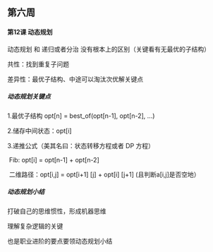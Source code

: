 ## 第六周

#### 第12课 动态规划

动态规划 和 递归或者分治 没有根本上的区别（关键看有无最优的子结构） 

共性：找到重复子问题

差异性：最优子结构、中途可以淘汰次优解关键点



##### 动态规划关键点

1.最优子结构  opt[n] = best_of(opt[n-1], opt[n-2], ...) 

2.储存中间状态：opt[i] 

3.递推公式（美其名曰：状态转移方程或者 DP 方程） 

​	 Fib: opt[i] = opt[n-1] + opt[n-2] 

​	 二维路径：opt[i,j] = opt[i+1] [j] + opt[i] [j+1] (且判断a[i,j]是否空地）



##### 动态规划小结

打破自己的思维惯性，形成机器思维

理解复杂逻辑的关键

也是职业进阶的要点要领动态规划小结